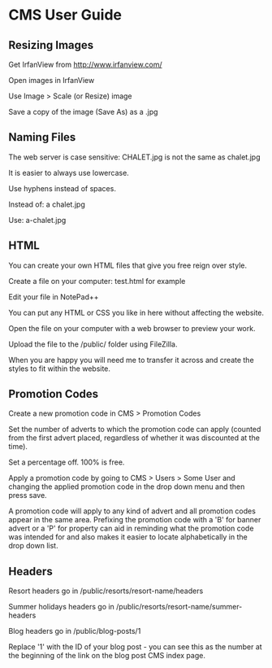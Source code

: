 # CMS User Guide

## Resizing Images

Get IrfanView from http://www.irfanview.com/

Open images in IrfanView

Use Image > Scale (or Resize) image

Save a copy of the image (Save As) as a .jpg

## Naming Files

The web server is case sensitive: CHALET.jpg is not the same as chalet.jpg

It is easier to always use lowercase.

Use hyphens instead of spaces.

Instead of: a chalet.jpg

Use: a-chalet.jpg

## HTML

You can create your own HTML files that give you free reign over style.

Create a file on your computer: test.html for example

Edit your file in NotePad++

You can put any HTML or CSS you like in here without affecting the
website.

Open the file on your computer with a web browser to preview your work.

Upload the file to the /public/ folder using FileZilla.

When you are happy you will need me to transfer it across and create
the styles to fit within the website.

## Promotion Codes

Create a new promotion code in CMS > Promotion Codes

Set the number of adverts to which the promotion code can apply (counted from
the first advert placed, regardless of whether it was discounted at the
time).

Set a percentage off. 100% is free.

Apply a promotion code by going to CMS > Users > Some User and changing the
applied promotion code in the drop down menu and then press save.

A promotion code will apply to any kind of advert and all promotion codes
appear in the same area. Prefixing the promotion code with a 'B' for banner
advert or a 'P' for property can aid in reminding what the promotion code
was intended for and also makes it easier to locate alphabetically in the
drop down list.

## Headers

Resort headers go in
/public/resorts/resort-name/headers

Summer holidays headers go in
/public/resorts/resort-name/summer-headers

Blog headers go in
/public/blog-posts/1

Replace '1' with the ID of your blog post - you can see this as the number at
the beginning of the link on the blog post CMS index page.
